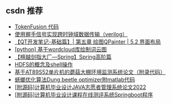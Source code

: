 ## csdn 推荐 

- [TokenFusion 代码](https://blog.csdn.net/qq_43733107/article/details/128209246)
- [使用握手信号实现跨时钟域数据传输（verilog）](https://blog.csdn.net/weixin_47032674/article/details/128216372)
- [【QT开发笔记-基础篇】| 第五章 绘图QPainter | 5.2 界面布局](https://blog.csdn.net/bili_mingwang/article/details/128217101)
- [[python] 基于wordcloud库绘制词云图](https://blog.csdn.net/LuohenYJ/article/details/128217880)
- [【檀越剑指大厂&mdash;Spring】Spring高阶篇](https://blog.csdn.net/qyj19920704/article/details/128216812)
- [HDFS的概念及shell操作](https://blog.csdn.net/dafsq/article/details/128213873)
- [基于AT89S52单片机的蘑菇大棚环境监测系统论文（附录代码）](https://blog.csdn.net/newlw/article/details/128217202)
- [蜣螂优化算法Dung beetle optimizer附matlab代码](https://blog.csdn.net/matlab_dingdang/article/details/128218873)
- [[附源码]计算机毕业设计JAVA志愿者管理系统论文2022](https://blog.csdn.net/bishe903/article/details/128218856)
- [[附源码]计算机毕业设计课程在线测评系统Springboot程序](https://blog.csdn.net/sheji1015/article/details/128218820)
